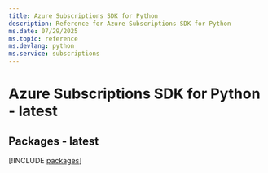 ```yaml
---
title: Azure Subscriptions SDK for Python
description: Reference for Azure Subscriptions SDK for Python
ms.date: 07/29/2025
ms.topic: reference
ms.devlang: python
ms.service: subscriptions
---
```

# Azure Subscriptions SDK for Python - latest
## Packages - latest
[!INCLUDE [packages](subscriptions-index.md)]
